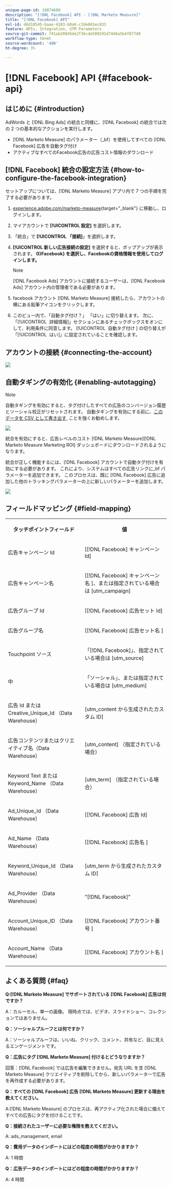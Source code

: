 ```yaml
---
unique-page-id: 18874680
description: "[!DNL Facebook] API - [!DNL Marketo Measure]"
title: "[!DNL Facebook] API"
exl-id: d6d18545-baae-4103-b0a6-c3de681ec833
feature: APIs, Integration, UTM Parameters
source-git-commit: 741ab20845de2f3bcde589291d7446a5b4f877d8
workflow-type: tm+mt
source-wordcount: '480'
ht-degree: 3%

---
```


# [!DNL Facebook] API {#facebook-api}

## はじめに {#introduction}

AdWords と [!DNL Bing Ads] の統合と同様に、[!DNL Facebook] の統合では次の 2 つの基本的なアクションを実行します。

* [!DNL Marketo Measure] のパラメーター（_bf）を使用してすべての [!DNL Facebook] 広告を自動タグ付け
* アクティブなすべてのFacebook広告の広告コスト情報のダウンロード

## [!DNL Facebook] 統合の設定方法 {#how-to-configure-the-facebook-integration}

セットアップについては、[!DNL Marketo Measure] アプリ内で 7 つの手順を完了する必要があります。

1. [experience.adobe.com/marketo-measure](https://experience.adobe.com/marketo-measure?lang=ja){target="_blank"} に移動し、ログインします。
1. マイアカウントで **[!UICONTROL 設定]** を選択します。
1. 「統合」で **[!UICONTROL 「接続]**」を選択します。
1. **[!UICONTROL 新しい広告接続の設定]** を選択すると、ポップアップが表示されます。 **0&rbrace;Facebook&rbrace; を選択し、Facebookの資格情報を使用してログインします。**

   >[!NOTE]
   >
   >[!DNL Facebook Ads] アカウントに接続するユーザーは、[!DNL Facebook Ads] アカウント内の管理者である必要があります。

1. facebook アカウント [!DNL Marketo Measure] 接続したら、アカウントの横にある鉛筆アイコンをクリックします。
1. このビュー内で、「自動タグ付け？」 「はい」に切り替えます。 次に、「[!UICONTROL &#x200B; 詳細情報 &#x200B;]」セクションにあるチェックボックスをオンにして、利用条件に同意します。 [!UICONTROL &#x200B; 自動タグ付け &#x200B;] の切り替えが「[!UICONTROL &#x200B; はい &#x200B;]」に設定されていることを確認します。

## アカウントの接続 {#connecting-the-account}

![](assets/1.gif)

## 自動タギングの有効化 {#enabling-autotagging}

>[!NOTE]
>
>自動タギングを有効にすると、タグ付けしたすべての広告のコンバージョン履歴とソーシャル校正がリセットされます。 自動タギングを有効にする前に、[&#x200B; このデータを CSV として書き出す &#x200B;](https://www.facebook.com/business/help/205067636197240) ことを強くお勧めします。

![](assets/2-2.png)

統合を有効にすると、広告レベルのコスト [!DNL Marketo Measure][!DNL Marketo Measure Marketing ROI] ダッシュボードにダウンロードされるようになります。

統合が正しく機能するには、[!DNL Facebook] アカウントで自動タグ付けを有効にする必要があります。 これにより、システムはすべての広告リンクに_bf パラメーターを追加できます。 このプロセスは、既に [!DNL Facebook] 広告に追加した他のトラッキングパラメーターの上に新しいパラメーターを追加します。

![](assets/3.gif)

## フィールドマッピング {#field-mapping}

<table> 
 <colgroup> 
  <col> 
  <col> 
 </colgroup> 
 <tbody> 
  <tr> 
   <th><p><strong>タッチポイントフィールド</strong></p></th> 
   <th><p><strong>値</strong></p></th> 
  </tr> 
  <tr> 
   <td><p>広告キャンペーン Id</p></td> 
   <td><p>[[!DNL Facebook] キャンペーン Id]</p></td> 
  </tr> 
  <tr> 
   <td><p>広告キャンペーン名 </p></td> 
   <td><p>[[!DNL Facebook] キャンペーン名 ]、または指定されている場合は [utm_campaign]</p></td> 
  </tr> 
  <tr> 
   <td><p>広告グループ Id</p></td> 
   <td><p>[[!DNL Facebook] 広告セット Id]</p></td> 
  </tr> 
  <tr> 
   <td><p>広告グループ名</p></td> 
   <td><p>[[!DNL Facebook] 広告セット名 ]</p></td> 
  </tr> 
  <tr> 
   <td><p>Touchpoint ソース</p></td> 
   <td><p>「[!DNL Facebook]」、指定されている場合は [utm_source]</p></td> 
  </tr> 
  <tr> 
   <td><p>中</p></td> 
   <td><p>「ソーシャル」、または指定されている場合は [utm_medium]</p></td> 
  </tr> 
  <tr> 
   <td><p>広告 Id または Creative_Unique_Id （Data Warehouse）</p></td> 
   <td><p>[utm_content から生成されたカスタム ID]</p></td> 
  </tr> 
  <tr> 
   <td><p>広告コンテンツまたはクリエイティブ名（Data Warehouse）</p></td> 
   <td><p>[utm_content] （指定されている場合）</p></td> 
  </tr> 
  <tr> 
   <td><p>Keyword Text または Keyword_Name （Data Warehouse）</p></td> 
   <td><p>[utm_term] （指定されている場合）</p></td> 
  </tr> 
  <tr> 
   <td><p>Ad_Unique_Id （Data Warehouse）</p></td> 
   <td><p>[[!DNL Facebook] 広告 Id]</p></td> 
  </tr> 
  <tr> 
   <td><p>Ad_Name （Data Warehouse）</p></td> 
   <td><p>[[!DNL Facebook] 広告名 ]</p></td> 
  </tr> 
  <tr> 
   <td><p>Keyword_Unique_Id （Data Warehouse）</p></td> 
   <td><p>[utm_term から生成されたカスタム ID]</p></td> 
  </tr> 
  <tr> 
   <td><p>Ad_Provider （Data Warehouse）</p></td> 
   <td><p>"[!DNL Facebook]"</p></td> 
  </tr> 
  <tr> 
   <td><p>Account_Unique_ID （Data Warehouse）</p></td> 
   <td><p>[[!DNL Facebook] アカウント番号 ]</p></td> 
  </tr> 
  <tr> 
   <td><p>Account_Name （Data Warehouse）</p></td> 
   <td><p>[[!DNL Facebook] アカウント名 ]</p></td> 
  </tr> 
 </tbody> 
</table>

## よくある質問 {#faq}

**Q:[!DNL Marketo Measure] でサポートされている [!DNL Facebook] 広告は何ですか？**

A：カルーセル、単一の画像。 現時点では、ビデオ、スライドショー、コレクションではありません。

**Q：ソーシャルプルーフとは何ですか？**

A：ソーシャルプルーフは、いいね、クリック、コメント、共有など、目に見えるエンゲージメントです。

**Q：広告にタグ [!DNL Marketo Measure] 付けるとどうなりますか？**

回答：[!DNL Facebook] では広告を編集できません。宛先 URL を含 [!DNL Marketo Measure] クリエイティブを削除してから、新しいパラメーターで広告を再作成する必要があります。

**Q：すべての [!DNL Facebook] 広告 [!DNL Marketo Measure] 更新する理由を教えてください。**

A:[!DNL Marketo Measure] のプロセスは、再アクティブ化された場合に備えてすべての広告にタグを付けることです。

**Q：接続されたユーザーに必要な権限を教えてください。**

A: ads_management, email

**Q：費用データのインポートにはどの程度の時間がかかりますか？**

A: 1 時間

**Q：広告データのインポートにはどの程度の時間がかかりますか？**

A: 4 時間

